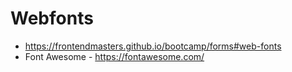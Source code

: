 # Webfonts
- https://frontendmasters.github.io/bootcamp/forms#web-fonts
- Font Awesome - https://fontawesome.com/